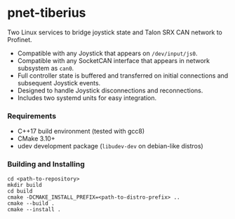 # pnet-tiberius

Two Linux services to bridge joystick state and Talon SRX CAN network to Profinet.

* Compatible with any Joystick that appears on `/dev/input/js0`.
* Compatible with any SocketCAN interface that appears in network
  subsystem as `can0`.
* Full controller state is buffered and transferred on initial 
  connections and subsequent Joystick events.
* Designed to handle Joystick disconnections and reconnections.
* Includes two systemd units for easy integration.

### Requirements

* C++17 build environment (tested with gcc8)
* CMake 3.10+
* udev development package (`libudev-dev` on debian-like distros)

### Building and Installing

```shell script
cd <path-to-repository>
mkdir build
cd build
cmake -DCMAKE_INSTALL_PREFIX=<path-to-distro-prefix> ..
cmake --build .
cmake --install .
```

